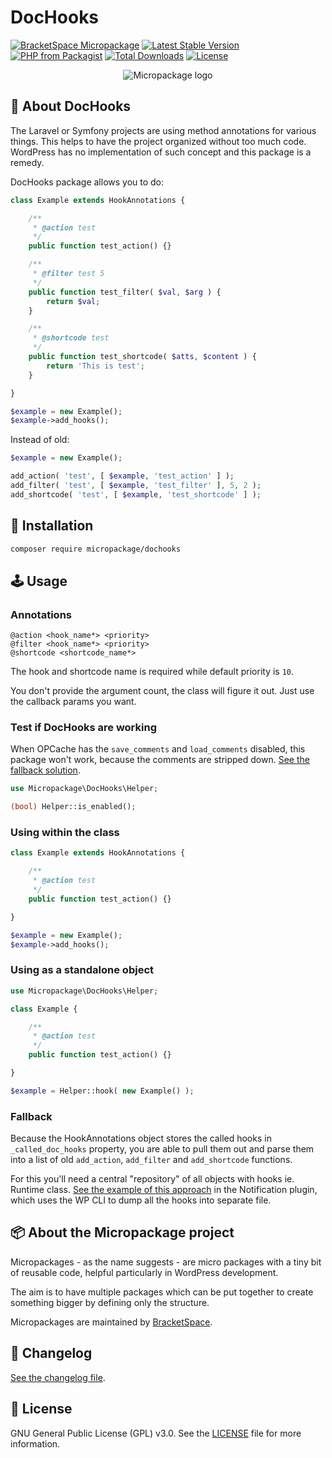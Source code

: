 # DocHooks

[![BracketSpace Micropackage](https://img.shields.io/badge/BracketSpace-Micropackage-brightgreen)](https://bracketspace.com)
[![Latest Stable Version](https://poser.pugx.org/micropackage/dochooks/v/stable)](https://packagist.org/packages/micropackage/dochooks)
[![PHP from Packagist](https://img.shields.io/packagist/php-v/micropackage/dochooks.svg)](https://packagist.org/packages/micropackage/dochooks)
[![Total Downloads](https://poser.pugx.org/micropackage/dochooks/downloads)](https://packagist.org/packages/micropackage/dochooks)
[![License](https://poser.pugx.org/micropackage/dochooks/license)](https://packagist.org/packages/micropackage/dochooks)

<p align="center">
    <img src="https://bracketspace.com/extras/micropackage/micropackage-small.png" alt="Micropackage logo"/>
</p>

## 🧬 About DocHooks

The Laravel or Symfony projects are using method annotations for various things. This helps to have the project organized without too much code. WordPress has no implementation of such concept and this package is a remedy.

DocHooks package allows you to do:

```php
class Example extends HookAnnotations {

	/**
	 * @action test
	 */
	public function test_action() {}

	/**
	 * @filter test 5
	 */
	public function test_filter( $val, $arg ) {
		return $val;
	}

	/**
	 * @shortcode test
	 */
	public function test_shortcode( $atts, $content ) {
		return 'This is test';
	}

}

$example = new Example();
$example->add_hooks();
```

Instead of old:

```php
$example = new Example();

add_action( 'test', [ $example, 'test_action' ] );
add_filter( 'test', [ $example, 'test_filter' ], 5, 2 );
add_shortcode( 'test', [ $example, 'test_shortcode' ] );
```

## 💾 Installation

``` bash
composer require micropackage/dochooks
```

## 🕹 Usage

### Annotations

```
@action <hook_name*> <priority>
@filter <hook_name*> <priority>
@shortcode <shortcode_name*>
```

The hook and shortcode name is required while default priority is `10`.

You don't provide the argument count, the class will figure it out. Just use the callback params you want.

### Test if DocHooks are working

When OPCache has the `save_comments` and `load_comments` disabled, this package won't work, because the comments are stripped down. [See the fallback solution](#fallback).

```php
use Micropackage\DocHooks\Helper;

(bool) Helper::is_enabled();
```

### Using within the class

```php
class Example extends HookAnnotations {

	/**
	 * @action test
	 */
	public function test_action() {}

}

$example = new Example();
$example->add_hooks();
```

### Using as a standalone object

```php
use Micropackage\DocHooks\Helper;

class Example {

	/**
	 * @action test
	 */
	public function test_action() {}

}

$example = Helper::hook( new Example() );
```

### Fallback

Because the HookAnnotations object stores the called hooks in `_called_doc_hooks` property, you are able to pull them out and parse them into a list of old `add_action`, `add_filter` and `add_shortcode` functions.

For this you'll need a central "repository" of all objects with hooks ie. Runtime class. [See the example of this approach](https://github.com/BracketSpace/Notification/blob/master/bin/dump-hooks.php) in the Notification plugin, which uses the WP CLI to dump all the hooks into separate file.

## 📦 About the Micropackage project

Micropackages - as the name suggests - are micro packages with a tiny bit of reusable code, helpful particularly in WordPress development.

The aim is to have multiple packages which can be put together to create something bigger by defining only the structure.

Micropackages are maintained by [BracketSpace](https://bracketspace.com).

## 📖 Changelog

[See the changelog file](./CHANGELOG.md).

## 📃 License

GNU General Public License (GPL) v3.0. See the [LICENSE](./LICENSE) file for more information.
